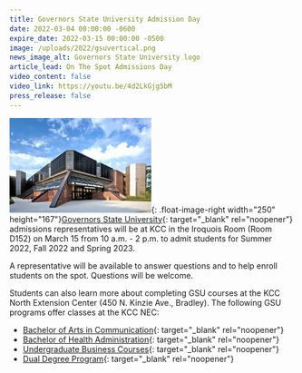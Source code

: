 ```yaml
---
title: Governors State University Admission Day
date: 2022-03-04 00:00:00 -0600
expire_date: 2022-03-15 00:00:00 -0500
image: /uploads/2022/gsuvertical.png
news_image_alt: Governors State University logo
article_lead: On The Spot Admissions Day
video_content: false
video_link: https://youtu.be/4d2LkGjg5bM
press_release: false
---
```

![](/uploads/2022/gsu-resized.jpg){: .float-image-right width="250" height="167"}[Governors State University](http://www.govst.edu){: target="_blank" rel="noopener"} admissions representatives will be at KCC in the Iroquois Room (Room D152) on March 15 from 10 a.m. - 2 p.m. to admit students for Summer 2022, Fall 2022 and Spring 2023.

A representative will be available to answer questions and to help enroll students on the spot. Questions will be welcome.

Students can also learn more about completing GSU courses at the KCC North Extension Center (450 N. Kinzie Ave., Bradley). The following GSU programs offer classes at the KCC NEC:

* [Bachelor of Arts in Communication](https://www.govst.edu/communicationBA/){: target="_blank" rel="noopener"}
* [Bachelor of Health Administration](https://www.govst.edu/healthadministrationBHA/){: target="_blank" rel="noopener"}
* [Undergraduate Business Courses](https://www.govst.edu/COBPrograms/){: target="_blank" rel="noopener"}
* [Dual Degree Program](https://www.govst.edu/ddp/){: target="_blank" rel="noopener"}

&nbsp;
